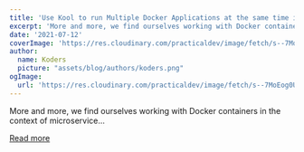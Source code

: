 ```yaml
---
title: 'Use Kool to run Multiple Docker Applications at the same time in your Local Development Environment'
excerpt: 'More and more, we find ourselves working with Docker containers in the context of microservice...'
date: '2021-07-12'
coverImage: 'https://res.cloudinary.com/practicaldev/image/fetch/s--7MoEog0U--/c_imagga_scale,f_auto,fl_progressive,h_420,q_auto,w_1000/https://dev-to-uploads.s3.amazonaws.com/uploads/articles/dz1ktzu8fhgawhn216sn.png'
author:
  name: Koders
  picture: "assets/blog/authors/koders.png"
ogImage:
  url: 'https://res.cloudinary.com/practicaldev/image/fetch/s--7MoEog0U--/c_imagga_scale,f_auto,fl_progressive,h_420,q_auto,w_1000/https://dev-to-uploads.s3.amazonaws.com/uploads/articles/dz1ktzu8fhgawhn216sn.png'
---
```


More and more, we find ourselves working with Docker containers in the context of microservice...

[Read more](https://dev.to/kooldev/use-kool-to-run-multiple-docker-applications-at-the-same-time-in-your-local-development-environment-5ec6)
